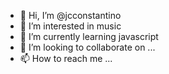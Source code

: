 - 👋 Hi, I’m @jcconstantino
- 👀 I’m interested in music
- 🌱 I’m currently learning javascript
- 💞️ I’m looking to collaborate on ...
- 📫 How to reach me ...

<!---
jcconstantino/jcconstantino is a ✨ special ✨ repository because its `README.md` (this file) appears on your GitHub profile.
You can click the Preview link to take a look at your changes.
--->

